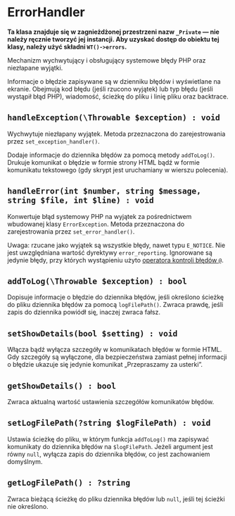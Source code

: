 ErrorHandler
===

**Ta klasa znajduje się w zagnieżdżonej przestrzeni nazw `_Private` — nie należy ręcznie tworzyć jej instancji. Aby uzyskać dostęp do obiektu tej klasy, należy użyć składni `WT()->errors`.**

Mechanizm wychwytujący i obsługujący systemowe błędy PHP oraz niezłapane wyjątki.

Informacje o błędzie zapisywane są w dzienniku błędów i wyświetlane na ekranie. Obejmują kod błędu (jeśli rzucono wyjątek) lub typ błędu (jeśli wystąpił błąd PHP), wiadomość, ścieżkę do pliku i linię pliku oraz backtrace.

## `handleException(\Throwable $exception) : void`

Wychwytuje niezłapany wyjątek. Metoda przeznaczona do zarejestrowania przez `set_exception_handler()`.

Dodaje informacje do dziennika błędów za pomocą metody `addToLog()`. Drukuje komunikat o błędzie w formie strony HTML bądź w formie komunikatu tekstowego (gdy skrypt jest uruchamiany w wierszu polecenia).

## `handleError(int $number, string $message, string $file, int $line) : void`

Konwertuje błąd systemowy PHP na wyjątek za pośrednictwem wbudowanej klasy `ErrorException`. Metoda przeznaczona do zarejestrowania przez `set_error_handler()`.

Uwaga: rzucane jako wyjątek są wszystkie błędy, nawet typu `E_NOTICE`. Nie jest uwzględniana wartość dyrektywy `error_reporting`. Ignorowane są jedynie błędy, przy których wystąpieniu użyto [operatora kontroli błędów `@`](http://php.net/manual/en/language.operators.errorcontrol.php).

## `addToLog(\Throwable $exception) : bool`

Dopisuje informacje o błędzie do dziennika błędów, jeśli określono ścieżkę do pliku dziennika błędów za pomocą `logFilePath()`. Zwraca prawdę, jeśli zapis do dziennika powiódł się, inaczej zwraca fałsz.

## `setShowDetails(bool $setting) : void`

Włącza bądź wyłącza szczegóły w komunikatach błędów w formie HTML. Gdy szczegóły są wyłączone, dla bezpieczeństwa zamiast pełnej informacji o błędzie ukazuje się jedynie komunikat „Przepraszamy za usterki”.

## `getShowDetails() : bool`

Zwraca aktualną wartość ustawienia szczegółów komunikatów błędów.

## `setLogFilePath(?string $logFilePath) : void`

Ustawia ścieżkę do pliku, w którym funkcja `addToLog()` ma zapisywać komunikaty do dziennika błędów na `$logFilePath`. Jeżeli argument jest równy `null`, wyłącza zapis do dziennika błędów, co jest zachowaniem domyślnym.

## `getLogFilePath() : ?string`

Zwraca bieżącą ścieżkę do pliku dziennika błędów lub `null`, jeśli tej ścieżki nie określono.